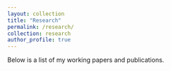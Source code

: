 ```yaml
---
layout: collection
title: "Research"
permalink: /research/
collection: research
author_profile: true
---
```


Below is a list of my working papers and publications.
